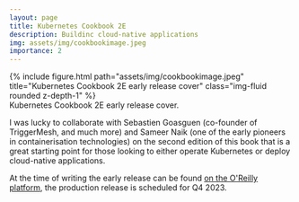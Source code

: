 ```yaml
---
layout: page
title: Kubernetes Cookbook 2E
description: Buildinc cloud-native applications
img: assets/img/cookbookimage.jpeg
importance: 2
---
```


<div class="row">
    <div class="col-sm mt-3 mt-md-0">
        {% include figure.html path="assets/img/cookbookimage.jpeg" title="Kubernetes Cookbook 2E early release cover" class="img-fluid rounded z-depth-1" %}
    </div>
</div>
<div class="caption">
    Kubernetes Cookbook 2E early release cover.
</div>

I was lucky to collaborate with Sebastien Goasguen (co-founder of TriggerMesh, and much more) and Sameer Naik (one of the early pioneers in containerisation technologies) on the second edition of this book that is a great starting point for those looking to either operate Kubernetes or deploy cloud-native applications. 

At the time of writing the early release can be found [on the O'Reilly platform](https://www.oreilly.com/library/view/kubernetes-cookbook-2nd/9781098142230/), the production release is scheduled for Q4 2023. 